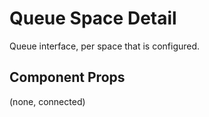 # Queue Space Detail

Queue interface, per space that is configured.

## Component Props
(none, connected)
